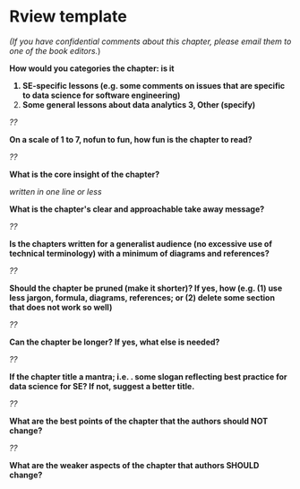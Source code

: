 # Rview template



_(If you have confidential comments about this chapter, please email them to one of the book editors._)

<b>How would you categories the chapter: is it
1. SE-specific lessons (e.g. some  comments on issues that are specific to data science for software engineering)
2. Some general lessons about data analytics
3, Other (specify)  </b>

_??_

**On a scale of 1 to 7, nofun to fun, how fun is the chapter to read?**

_??_

**What is the core insight of the chapter?**

_written in one line or less_

**What is the chapter's  clear and approachable take away message?**

_??_

**Is the chapters   written for a generalist audience (no excessive use of technical terminology) with a minimum of diagrams and references?**

_??_

**Should the chapter be pruned (make it shorter)? If yes, how (e.g. (1) use less jargon, formula, diagrams, references; or (2) delete some section that does not work so well)**

_??_

**Can the chapter be longer? If yes, what else is needed?**

_??_

**If the chapter title a mantra; i.e. . some slogan reflecting best practice for data science for SE? If not, suggest a better title.**

_??_

**What are the best points of the chapter that the authors should  NOT  change?**

_??_

**What are the weaker aspects of the chapter that authors  SHOULD  change?**

